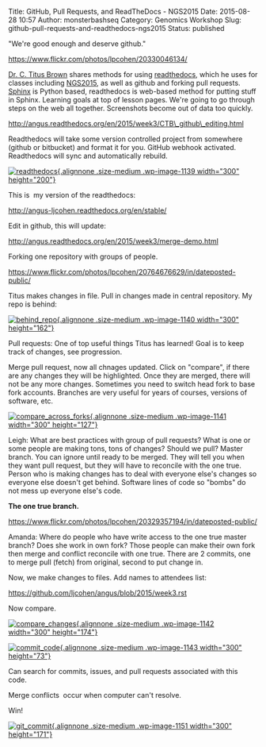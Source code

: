 Title: GitHub, Pull Requests, and ReadTheDocs - NGS2015
Date: 2015-08-28 10:57
Author: monsterbashseq
Category: Genomics Workshop
Slug: github-pull-requests-and-readthedocs-ngs2015
Status: published

"We're good enough and deserve github."

https://www.flickr.com/photos/lpcohen/20330046134/

[Dr. C. Titus Brown](http://ivory.idyll.org/lab/) shares methods for
using [readthedocs](https://readthedocs.org/), which he uses for classes
including [NGS2015](http://angus.readthedocs.org/en/2015/week3.html), as
well as github and forking pull requests.
[Sphinx](http://sphinx-doc.org/) is Python based, readthedocs is
web-based method for putting stuff in Sphinx. Learning goals at top of
lesson pages. We're going to go through steps on the web all together.
Screenshots become out of data too quickly.

http://angus.readthedocs.org/en/2015/week3/CTB\_github\_editing.html

Readthedocs will take some version controlled project from somewhere
(github or bitbucket) and format it for you. GitHub webhook activated.
Readthedocs will sync and automatically rebuild.

[![readthedocs](https://monsterbashseq.files.wordpress.com/2015/08/readthedocs.png?w=300){.alignnone
.size-medium .wp-image-1139 width="300"
height="200"}](https://monsterbashseq.files.wordpress.com/2015/08/readthedocs.png)

This is  my version of the readthedocs:

http://angus-ljcohen.readthedocs.org/en/stable/

Edit in github, this will update:

http://angus.readthedocs.org/en/2015/week3/merge-demo.html

Forking one repository with groups of people.

https://www.flickr.com/photos/lpcohen/20764676629/in/dateposted-public/

Titus makes changes in file. Pull in changes made in central repository.
My repo is behind:

[![behind\_repo](https://monsterbashseq.files.wordpress.com/2015/08/behind_repo.png?w=300){.alignnone
.size-medium .wp-image-1140 width="300"
height="162"}](https://monsterbashseq.files.wordpress.com/2015/08/behind_repo.png)

Pull requests: One of top useful things Titus has learned! Goal is to
keep track of changes, see progression.

Merge pull request, now all chnages updated. Click on "compare", if
there are any changes they will be highlighted. Once they are merged,
there will not be any more changes. Sometimes you need to switch head
fork to base fork accounts. Branches are very useful for years of
courses, versions of software, etc.

[![compare\_across\_forks](https://monsterbashseq.files.wordpress.com/2015/08/compare_across_forks.png?w=300){.alignnone
.size-medium .wp-image-1141 width="300"
height="127"}](https://monsterbashseq.files.wordpress.com/2015/08/compare_across_forks.png)

Leigh: What are best practices with group of pull requests? What is one
or some people are making tons, tons of changes? Should we pull? Master
branch. You can ignore until ready to be merged. They will tell you when
they want pull request, but they will have to reconcile with the one
true. Person who is making changes has to deal with everyone else's
changes so everyone else doesn't get behind. Software lines of code so
"bombs" do not mess up everyone else's code.

**The one true branch.**

https://www.flickr.com/photos/lpcohen/20329357194/in/dateposted-public/

Amanda: Where do people who have write access to the one true master
branch? Does she work in own fork? Those people can make their own fork
then merge and conflict reconcile with one true. There are 2 commits,
one to merge pull (fetch) from original, second to put change in.

Now, we make changes to files. Add names to attendees list:

https://github.com/ljcohen/angus/blob/2015/week3.rst

Now compare.

[![compare\_changes](https://monsterbashseq.files.wordpress.com/2015/08/compare_changes.png?w=300){.alignnone
.size-medium .wp-image-1142 width="300"
height="174"}](https://monsterbashseq.files.wordpress.com/2015/08/compare_changes.png)

[![commit\_code](https://monsterbashseq.files.wordpress.com/2015/08/commit_code.png?w=300){.alignnone
.size-medium .wp-image-1143 width="300"
height="73"}](https://monsterbashseq.files.wordpress.com/2015/08/commit_code.png)

Can search for commits, issues, and pull requests associated with this
code.

Merge conflicts  occur when computer can't resolve.

Win!

[![git\_commit](https://monsterbashseq.files.wordpress.com/2015/08/git_commit1.png?w=300){.alignnone
.size-medium .wp-image-1151 width="300"
height="171"}](https://xkcd.com/1296/)
